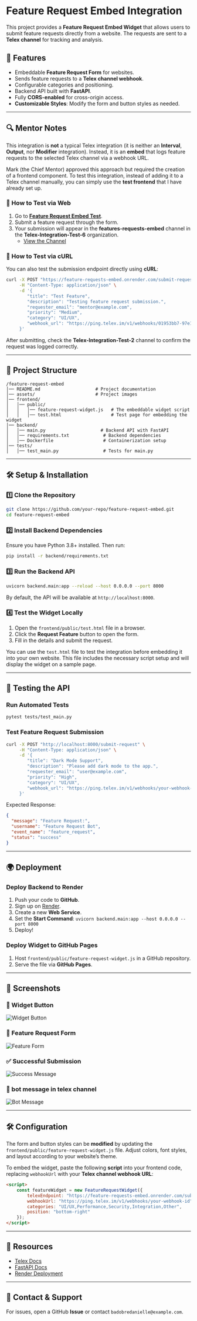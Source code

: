 # Feature Request Embed Integration

This project provides a **Feature Request Embed Widget** that allows users to submit feature requests directly from a website. The requests are sent to a **Telex channel** for tracking and analysis.

## 🚀 Features
- Embeddable **Feature Request Form** for websites.
- Sends feature requests to a **Telex channel webhook**.
- Configurable categories and positioning.
- Backend API built with **FastAPI**.
- Fully **CORS-enabled** for cross-origin access.
- **Customizable Styles**: Modify the form and button styles as needed.

---
## 🔍 Mentor Notes
This integration is **not** a typical Telex integration (it is neither an **Interval**, **Output**, nor **Modifier** integration). Instead, it is an **embed** that logs feature requests to the selected Telex channel via a webhook URL.

Mark (the Chief Mentor) approved this approach but required the creation of a frontend component. To test this integration, instead of adding it to a Telex channel manually, you can simply use the **test frontend** that I have already set up.

### 🔹 How to Test via Web
1. Go to **[Feature Request Embed Test](https://feature-requests-embed.vercel.app/test.html)**.
2. Submit a feature request through the form.
3. Your submission will appear in the **features-requests-embed** channel in the **Telex-Integration-Test-6** organization.
   - [View the Channel](https://telex.im/dashboard/channels/01953bb7-97e1-70d3-a895-d6a9b6bb80df)

### 🔹 How to Test via cURL
You can also test the submission endpoint directly using **cURL**:
```bash
curl -X POST "https://feature-requests-embed.onrender.com/submit-request" \
     -H "Content-Type: application/json" \
     -d '{
        "title": "Test Feature",
        "description": "Testing feature request submission.",
        "requester_email": "mentor@example.com",
        "priority": "Medium",
        "category": "UI/UX",
        "webhook_url": "https://ping.telex.im/v1/webhooks/01953bb7-97e1-70d3-a895-d6a9b6bb80df"
     }'
```

After submitting, check the **Telex-Integration-Test-2** channel to confirm the request was logged correctly.

---

## 📂 Project Structure
```
/feature-request-embed
│── README.md                     # Project documentation
│── assets/                       # Project images
│── frontend/
│   │── public/
│   │   │── feature-request-widget.js   # The embeddable widget script
│   │   │── test.html                   # Test page for embedding the widget
│── backend/
│   │── main.py                     # Backend API with FastAPI
│   │── requirements.txt             # Backend dependencies
│   │── Dockerfile                   # Containerization setup
│── tests/
│   │── test_main.py                 # Tests for main.py
```

---

## 🛠 Setup & Installation

### 1️⃣ Clone the Repository
```bash
git clone https://github.com/your-repo/feature-request-embed.git
cd feature-request-embed
```

### 2️⃣ Install Backend Dependencies
Ensure you have Python 3.8+ installed. Then run:
```bash
pip install -r backend/requirements.txt
```

### 3️⃣ Run the Backend API
```bash
uvicorn backend.main:app --reload --host 0.0.0.0 --port 8000
```
By default, the API will be available at `http://localhost:8000`.

### 4️⃣ Test the Widget Locally
1. Open the `frontend/public/test.html` file in a browser.
2. Click the **Request Feature** button to open the form.
3. Fill in the details and submit the request.

You can use the `test.html` file to test the integration before embedding it into your own website. This file includes the necessary script setup and will display the widget on a sample page.

---

## 🧪 Testing the API

### Run Automated Tests
```bash
pytest tests/test_main.py
```

### Test Feature Request Submission
```bash
curl -X POST "http://localhost:8000/submit-request" \
     -H "Content-Type: application/json" \
     -d '{
        "title": "Dark Mode Support",
        "description": "Please add dark mode to the app.",
        "requester_email": "user@example.com",
        "priority": "High",
        "category": "UI/UX",
        "webhook_url": "https://ping.telex.im/v1/webhooks/your-webhook-id"
     }'
```
Expected Response:
```json
{
  "message": "Feature Request:",
  "username": "Feature Request Bot",
  "event_name": "feature_request",
  "status": "success"
}
```

---

## 🌍 Deployment

### Deploy Backend to Render
1. Push your code to **GitHub**.
2. Sign up on [Render](https://render.com/).
3. Create a new **Web Service**.
4. Set the **Start Command**: `uvicorn backend.main:app --host 0.0.0.0 --port 8000`
5. Deploy!

### Deploy Widget to GitHub Pages
1. Host `frontend/public/feature-request-widget.js` in a GitHub repository.
2. Serve the file via **GitHub Pages**.

---

## 📸 Screenshots
### 🎯 Widget Button
![Widget Button]()

### 📝 Feature Request Form
![Feature Form](https://raw.githubusercontent.com/telexintegrations/Feature-requests-embed/refs/heads/main/assets/form1.png)

### ✅ Successful Submission
![Success Message](https://raw.githubusercontent.com/telexintegrations/Feature-requests-embed/refs/heads/main/assets/successmessage.png)

### 🤖 bot message in telex channel
![Bot Message](https://raw.githubusercontent.com/telexintegrations/Feature-requests-embed/refs/heads/main/assets/message%20in%20channel.png)


---

## 🛠 Configuration

The form and button styles can be **modified** by updating the `frontend/public/feature-request-widget.js` file. Adjust colors, font styles, and layout according to your website’s theme.

To embed the widget, paste the following **script** into your frontend code, replacing `webhookUrl` with your **Telex channel webhook URL**:
```html
<script>
    const featureWidget = new FeatureRequestWidget({
        telexEndpoint: "https://feature-requests-embed.onrender.com/submit-request",
        webhookUrl: "https://ping.telex.im/v1/webhooks/your-webhook-id",
        categories: "UI/UX,Performance,Security,Integration,Other",
        position: "bottom-right"
    });
</script>
```

---

## 🔗 Resources
- [Telex Docs](https://docs.telex.im/docs/intro)
- [FastAPI Docs](https://fastapi.tiangolo.com/)
- [Render Deployment](https://render.com/docs/deploy-fastapi)


---

## 📩 Contact & Support
For issues, open a GitHub **Issue** or contact `badobredanielle@example.com`.
